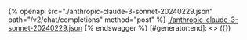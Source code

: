 [#generator:start]: <> ({ "template": "openapi" })
{% openapi src="./anthropic-claude-3-sonnet-20240229.json" path="/v2/chat/completions" method="post" %}
[./anthropic-claude-3-sonnet-20240229.json](./anthropic-claude-3-sonnet-20240229.json)
{% endswagger %}
[#generator:end]: <> ({})